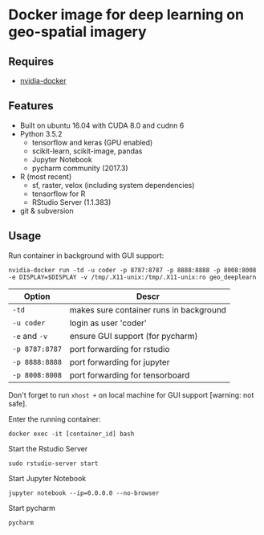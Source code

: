 # Docker image for deep learning on geo-spatial imagery

## Requires

* [nvidia-docker](https://github.com/NVIDIA/nvidia-docker)

## Features

* Built on ubuntu 16.04 with CUDA 8.0 and cudnn 6
* Python 3.5.2
    - tensorflow and keras (GPU enabled)
    - scikit-learn, scikit-image, pandas
    - Jupyter Notebook
    - pycharm community (2017.3)
* R (most recent)
    - sf, raster, velox (including system dependencies)
    - tensorflow for R
    - RStudio Server (1.1.383)
* git & subversion

## Usage

Run container in background with GUI support:
```shell
nvidia-docker run -td -u coder -p 8787:8787 -p 8888:8888 -p 8008:8008 -e DISPLAY=$DISPLAY -v /tmp/.X11-unix:/tmp/.X11-unix:ro geo_deeplearn
```

Option | Descr
--- | ---
`-td` | makes sure container runs in background
`-u coder` | login as user 'coder'
`-e` and `-v` | ensure GUI support (for pycharm)
`-p 8787:8787`| port forwarding for rstudio
`-p	8888:8888` | port forwarding for jupyter
`-p 8008:8008` | port forwarding for tensorboard

Don't forget to run `xhost +` on local machine for GUI support [warning: not safe].

Enter the running container:
```shell
docker exec -it [container_id] bash 
```

Start the Rstudio Server
```shell
sudo rstudio-server start
```

Start Jupyter Notebook
```shell
jupyter notebook --ip=0.0.0.0 --no-browser
```

Start pycharm
```shell
pycharm
```

